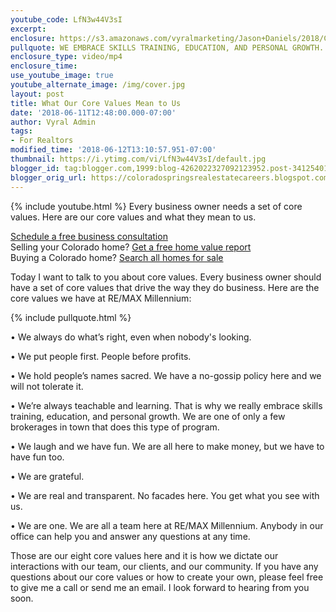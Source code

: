 ```yaml
---
youtube_code: LfN3w44V3sI
excerpt:
enclosure: https://s3.amazonaws.com/vyralmarketing/Jason+Daniels/2018/Colorado+Springs+Real+Estate-+Core+values.mp4
pullquote: WE EMBRACE SKILLS TRAINING, EDUCATION, AND PERSONAL GROWTH.
enclosure_type: video/mp4
enclosure_time:
use_youtube_image: true
youtube_alternate_image: /img/cover.jpg
layout: post
title: What Our Core Values Mean to Us
date: '2018-06-11T12:48:00.000-07:00'
author: Vyral Admin
tags:
- For Realtors
modified_time: '2018-06-12T13:10:57.951-07:00'
thumbnail: https://i.ytimg.com/vi/LfN3w44V3sI/default.jpg
blogger_id: tag:blogger.com,1999:blog-4262022327092123952.post-3412540192245196189
blogger_orig_url: https://coloradospringsrealestatecareers.blogspot.com/2018/06/what-our-core-values-mean-to-us.html
---
```

{% include youtube.html %}
Every business owner needs a set of core values. Here are our core values and what they mean to us.

<div class="post-cta">
<a href="/contact/" target="_blank">Schedule a free business consultation</a><br>
Selling your Colorado home? <a href="http://www.coloradohomesvalue.com/" target="_blank">Get a free home value report<br>  </a>
Buying a Colorado home? <a href="http://www.coloradospringstophomes.com/" target="_blank">Search all homes for sale</a>
</div>

Today I want to talk to you about core values. Every business owner should have a set of core values that drive the way they do business. Here are the core values we have at RE/MAX Millennium:

{% include pullquote.html %}

• We always do what’s right, even when nobody's looking.

• We put people first. People before profits.

• We hold people’s names sacred. We have a no-gossip policy here and we will not tolerate it.

• We’re always teachable and learning. That is why we really embrace skills training, education, and personal growth. We are one of only a few brokerages in town that does this type of program.

• We laugh and we have fun. We are all here to make money, but we have to have fun too.

• We are grateful.

• We are real and transparent. No facades here. You get what you see with us.

• We are one. We are all a team here at RE/MAX Millennium. Anybody in our office can help you and answer any questions at any time.

Those are our eight core values here and it is how we dictate our interactions with our team, our clients, and our community. If you have any questions about our core values or how to create your own, please feel free to give me a call or send me an email. I look forward to hearing from you soon.
